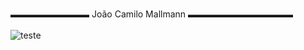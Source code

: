 ###

▬▬▬▬▬▬▬▬▬ João Camilo Mallmann ▬▬▬▬▬▬▬▬▬▬▬▬
<br><br>
![teste](https://img.shields.io/badge/Discord-7289DA?style=for-the-badge&logo=discord&logoColor=white)

<!--
**JoaoCamiloMallmann/JoaoCamiloMallmann** is a ✨ _special_ ✨ repository because its `README.md` (this file) appears on your GitHub profile.

Here are some ideas to get you started:

- 🔭 I’m currently working on ...
- 🌱 I’m currently learning ...
- 👯 I’m looking to collaborate on ...
- 🤔 I’m looking for help with ...
- 💬 Ask me about ...
- 📫 How to reach me: ...
- 😄 Pronouns: ...
- ⚡ Fun fact: ...
-->
